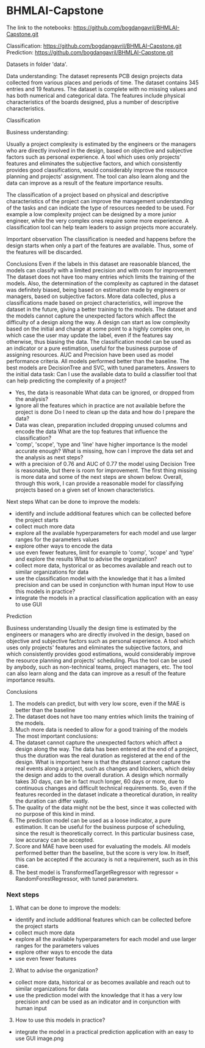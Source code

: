 # BHMLAI-Capstone

The link to the notebooks: https://github.com/bogdangavril/BHMLAI-Capstone.git

Classification: https://github.com/bogdangavril/BHMLAI-Capstone.git
Prediction: https://github.com/bogdangavril/BHMLAI-Capstone.git

Datasets in folder 'data'.


Data understanding: The dataset represents PCB design projects data collected from various places and periods of time. 
The dataset contains 345 entries and 19 features. The dataset is complete with no missing values and has both numerical and categorical data.
The features include physical characteristics of the boards designed, plus a number of descriptive characteristics.

Classification

Business understanding:

Usually a project complexity is estimated by the engineers or the managers who are directly involved in the design, based on objective and subjective factors such as personal experience. A tool which uses only projects' features and eliminates the subjective factors, and which consistently provides good classifications, would considerably improve the resource planning and projects' assignment. The tool can also learn along and the data can improve as a result of the feature importance results.

The classification of a project based on physical and descriptive characteristics of the project can improve the management understanding of the tasks and can indicate the type of resources needed to be used. For example a low complexity project can be designed by a more junior engineer, while the very complex ones require some more experience. A classification tool can help team leaders to assign projects more accurately.

Important observation
The classification is needed and happens before the design starts when only a part of the features are available. Thus, some of the features will be discarded.

Conclusions
Even if the labels in this dataset are reasonable blanced, the models can classify with a limited precision and with room for improvement
The dataset does not have too many entries which limits the training of the models. Also, the determination of the complexity as captured in the dataset was definitely biased, being based on estimation made by engineers or managers, based on subjective factors.
More data collected, plus a classifications made based on project characteristics, will improve the dataset in the future, giving a better training to the models.
The dataset and the models cannot capture the unexpected factors which affect the difficulty of a design along the way. A design can start as low complexity based on the initial and change at some point to a highly complex one, in which case the user may update the label, even if the features say otherwise, thus biasing the data.
The classification model can be used as an indicator or a pure estimation, useful for the business purpose of assigning resources.
AUC and Precision have been used as model performance criteria. All models performed better than the baseline.
The best models are DecisionTree and SVC, with tuned parameters.
Answers to the initial data task:
Can I use the available data to build a classifier tool that can help predicting the complexity of a project?
- Yes, the data is reasonable
What data can be ignored, or dropped from the analysis?
- Ignore all the features which in practice are not available before the project is done
Do I need to clean up the data and how do I prepare the data?
- Data was clean, preparation included dropping unused columns and encode the data
What are the top features that influence the classification?
- 'comp', 'scope', 'type and 'line' have higher importance
Is the model accurate enough? What is missing, how can I improve the data set and the analysis as next steps?
- with a precision of 0.76 and AUC of 0.77 the model using Decision Tree is reasonable, but there is room for improvement. The first thing missing is more data and some of the next steps are shown below.
Overall, through this work, I can provide a reasonable model for classifying projects based on a given set of known characteristics.

Next steps
What can be done to improve the models:
- identify and include additional features which can be collected before the project starts
- collect much more data
- explore all the available hyperparameters for each model and use larger ranges for the parameters values
- explore other ways to encode the data
- use even fewer features, limit for example to 'comp', 'scope' and 'type' and explore the results
What to advise the organization?
- collect more data, hystorical or as becomes available and reach out to similar organizations for data
- use the classification model with the knowledge that it has a limited precision and can be used in conjunction with human input
How to use this models in practice?
- integrate the models in a practical classification application with an easy to use GUI

Prediction

Business understanding
Usually the design time is estimated by the engineers or managers who are directly involved in the design, based on objective and subjective factors such as personal experience. A tool which uses only projects' features and eliminates the subjective factors, and which consistently provides good estimations, would considerably improve the resource planning and projects' scheduling. Plus the tool can be used by anybody, such as non-technical teams, project managers, etc. The tool can also learn along and the data can improve as a result of the feature importance results.

Conclusions
1. The models can predict, but with very low score, even if the MAE is better than the baseline
2. The dataset does not have too many entries which limits the training of the models.
3. Much more data is needed to allow for a good training of the models
The most important conclusions:
4. The dataset cannot capture the unexpected factors which affect a design along the way. The data has been entered at the end of a project, thus the duration was the real duration as registered at the end of the design. What is important here is that the dtataset cannot capture the real events along a project, such as changes and blockers, which delay the design and adds to the overall duration. A design which normally takes 30 days, can be in fact much longer, 60 days or more, due to continuous changes and difficult technical requirements. So, even if the features recorded in the dataset indicate a theoretical duration, in reality the duration can differ vastly.
5. The quality of the data might not be the best, since it was collected with no purpose of this kind in mind.
6. The prediction model can be used as a loose indicator, a pure estimation. It can be useful for the business purpose of scheduling, since the result is theoretically correct. In this particular business case, low accuracy can be accepted.
7. Score and MAE have been used for evaluating the models. All models performed better than the baseline, but the score is very low. In itself, this can be accepted if the accuracy is not a requirement, such as in this case.  
8. The best model is TransformedTargetRegressor with regressor = RandomForestRegressor, with tuned parameters.

### Next steps
1. What can be done to improve the models:
* identify and include additional features which can be collected before the project starts
* collect much more data 
* explore all the available hyperparameters for each model and use larger ranges for the parameters values
* explore other ways to encode the data
* use even fewer features
2. What to advise the organization?
* collect more data, historical or as becomes available and reach out to similar organizations for data
* use the prediction model with the knowledge that it has a very low precision and can be used as an indicator and in conjunction with human input
3. How to use this models in practice?
* integrate the model in a practical prediction application with an easy to use GUI
image.png
